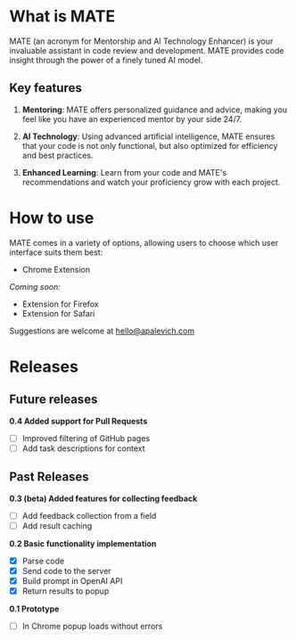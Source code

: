 # What is MATE

MATE (an acronym for Mentorship and AI Technology Enhancer) is your invaluable assistant in code review and development. MATE provides code insight through the power of a finely tuned AI model.

## Key features

1. **Mentoring**: MATE offers personalized guidance and advice, making you feel like you have an experienced mentor by your side 24/7.

2. **AI Technology**: Using advanced artificial intelligence, MATE ensures that your code is not only functional, but also optimized for efficiency and best practices.

3. **Enhanced Learning**: Learn from your code and MATE's recommendations and watch your proficiency grow with each project.

# How to use

MATE comes in a variety of options, allowing users to choose which user interface suits them best:

- Chrome Extension

_Coming soon:_
- Extension for Firefox
- Extension for Safari

Suggestions are welcome at [hello@apalevich.com](mailto:hello@apalevich.com)

# Releases

## Future releases

**0.4 Added support for Pull Requests**

- [ ] Improved filtering of GitHub pages
- [ ] Add task descriptions for context

## Past Releases

**0.3 (beta) Added features for collecting feedback**

- [ ] Add feedback collection from a field
- [ ] Add result caching

**0.2 Basic functionality implementation**

- [x] Parse code
- [x] Send code to the server
- [x] Build prompt in OpenAI API
- [x] Return results to popup

**0.1 Prototype**
- [ ] In Chrome popup loads without errors
